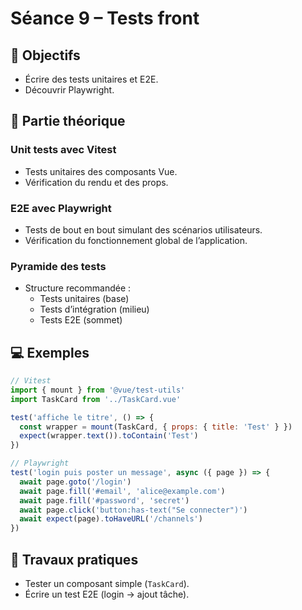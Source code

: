 # Séance 9 – Tests front

## 🎯 Objectifs
- Écrire des tests unitaires et E2E.
- Découvrir Playwright.

## 📖 Partie théorique

### Unit tests avec Vitest

- Tests unitaires des composants Vue.
- Vérification du rendu et des props.

### E2E avec Playwright

- Tests de bout en bout simulant des scénarios utilisateurs.
- Vérification du fonctionnement global de l’application.

### Pyramide des tests

- Structure recommandée :
  - Tests unitaires (base)
  - Tests d’intégration (milieu)
  - Tests E2E (sommet)

## 💻 Exemples
```js
// Vitest
import { mount } from '@vue/test-utils'
import TaskCard from '../TaskCard.vue'

test('affiche le titre', () => {
  const wrapper = mount(TaskCard, { props: { title: 'Test' } })
  expect(wrapper.text()).toContain('Test')
})
```
```ts
// Playwright
test('login puis poster un message', async ({ page }) => {
  await page.goto('/login')
  await page.fill('#email', 'alice@example.com')
  await page.fill('#password', 'secret')
  await page.click('button:has-text("Se connecter")')
  await expect(page).toHaveURL('/channels')
})
```

## 📝 Travaux pratiques
- Tester un composant simple (`TaskCard`).
- Écrire un test E2E (login → ajout tâche).

